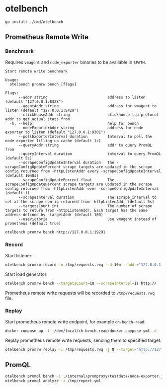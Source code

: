 # otelbench

```
go install ./cmd/otelbench
```

## Prometheus Remote Write

### Benchmark

Requires `vmagent` and `node_exporter` binaries to be available in `$PATH`.

```console
Start remote write benchmark

Usage:
  otelbench promrw bench [flags]

Flags:
      --addr string                           address to listen (default "127.0.0.1:8428")
      --agentAddr string                      address for vmagent to listen (default "127.0.0.1:8429")
      --clickhouseAddr string                 clickhouse tcp protocol addr to get actual stats from
  -h, --help                                  help for bench
      --nodeExporterAddr string               address for node exporter to listen (default "127.0.0.1:9301")
      --pollExporterInterval duration         Interval to poll the node exporter filling up cache (default 1s)
      --queryAddr string                      addr to query PromQL from
      --queryInterval duration                interval to query PromQL (default 5s)
      --scrapeConfigUpdateInterval duration   The -scrapeConfigUpdatePercent scrape targets are updated in the scrape config returned from -httpListenAddr every -scrapeConfigUpdateInterval (default 10m0s)
      --scrapeConfigUpdatePercent float       The -scrapeConfigUpdatePercent scrape targets are updated in the scrape config returned from -httpListenAddr ever -scrapeConfigUpdateInterval (default 1)
      --scrapeInterval duration               The scrape_interval to set at the scrape config returned from -httpListenAddr (default 5s)
      --targetsCount int                      The number of scrape targets to return from -httpListenAddr. Each target has the same address defined by -targetAddr (default 100)
      --useVictoria                           use vmagent instead of prometheus (default true)
```

```bash
otelbench promrw bench http://127.0.0.1:19291
```

### Record

Start listener:
```bash
otelbench promrw record -o /tmp/requests.rwq --d 10m --addr="127.0.0.1:8080"
```

Start load generator:
```bash
otelbench promrw bench --targetsCount=10 --scrapeInterval=1s http://
```

Prometheus remote write requests will be recorded to `/tmp/requests.rwq` file.

### Replay

Start prometheus remote write endpoint, for example `ch-bench-read`:

```bash
docker compose up -f ./dev/local/ch-bench-read/docker-compose.yml -d
```

Replay prometheus remote write requests, sending them to specified target:
```bash
otelbench promrw replay -i /tmp/requests.rwq -j 8 --target="http://127.0.0.1:19291"
```

## PromQL

```bash
otelbench promql bench -i ./internal/promproxy/testdata/node-exporter.jsonl -o /tmp/report.yml
otelbench promql analyze -i /tmp/report.yml
```
